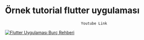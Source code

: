 # Örnek tutorial flutter uygulaması

                                       Youtube Link
[![Flutter Uygulaması Burç Rehberi](http://i3.ytimg.com/vi/N6s_F1fqWv8/hqdefault.jpg)](https://www.youtube.com/watch?v=N6s_F1fqWv8 "Flutter Uygulaması - Burçlar ve Özellikleri")

